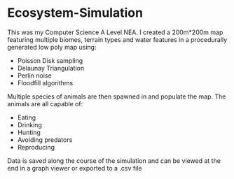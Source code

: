 # Ecosystem-Simulation

This was my Computer Science A Level NEA.
I created a 200m*200m map featuring multiple biomes, terrain types and water features in a procedurally generated low poly map using:
- Poisson Disk sampling
- Delaunay Triangulation
- Perlin noise
- Floodfill algorithms

Multiple species of animals are then spawned in and populate the map. The animals are all capable of:
- Eating
- Drinking
- Hunting
- Avoiding predators
- Reproducing

Data is saved along the course of the simulation and can be viewed at the end in a graph viewer or exported to a .csv file
